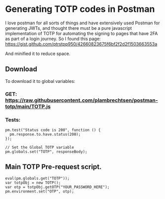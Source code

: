 # Generating TOTP codes in Postman

I love postman for all sorts of things and have extensively used Postman for generating JWTs, and thought there must be a pure javascript implementation of TOTP for automating the signing to pages that have 2FA as part of a login journey.
So I found this page:
https://gist.github.com/ptrstpp950/42660823675f6bf2f2d2f1503663553a

And minified it to reduce space.

## Download 
To download it to global variables:


### GET: https://raw.githubusercontent.com/plambrechtsen/postman-totp/main/TOTP.js
### Tests:
```
pm.test("Status code is 200", function () {
  pm.response.to.have.status(200);
});

// Set the Global TOTP variable
pm.globals.set("TOTP", responseBody);
```

## Main TOTP Pre-request script.

```
eval(pm.globals.get("TOTP"));
var totpObj = new TOTP();
var otp = totpObj.getOTP("YOUR_PASSWORD_HERE");
pm.environment.set("OTP", otp);
```
 
